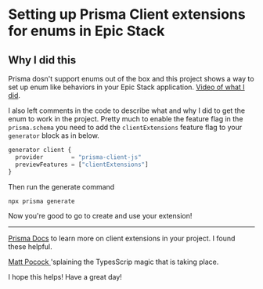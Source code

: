 
# Setting up Prisma Client extensions for enums in Epic Stack
## Why I did this
Prisma dosn't support enums out of the box and this project shows a way to set up enum like behaviors in your Epic Stack application.
[Video of what I did](https://www.loom.com/share/7a8d9619085e4afd88bab9e3c33a56aa?sid=18c6a548-192a-4792-86fe-b46b5455ebca). 

I also left comments in the code to describe what and why I did to get the enum to work in the project. 
Pretty much to enable the feature flag in the `prisma.schema` you need to add the `clientExtensions` feature flag to your `generator` block as in below.
```ts
generator client {
  provider        = "prisma-client-js"
  previewFeatures = ["clientExtensions"]
}
```
Then run the generate command 
```bash
npx prisma generate
```
Now you're good to go to create and use your extension!

---

[Prisma Docs](https://www.prisma.io/docs/concepts/components/prisma-client/client-extensions) to learn more on client extensions in your project. I found these helpful.

[Matt Pocock ](https://youtu.be/jjMbPt_H3RQ?t=312) 'splaining the TypesScrip magic that is taking place.

I hope this helps!  Have a great day!

